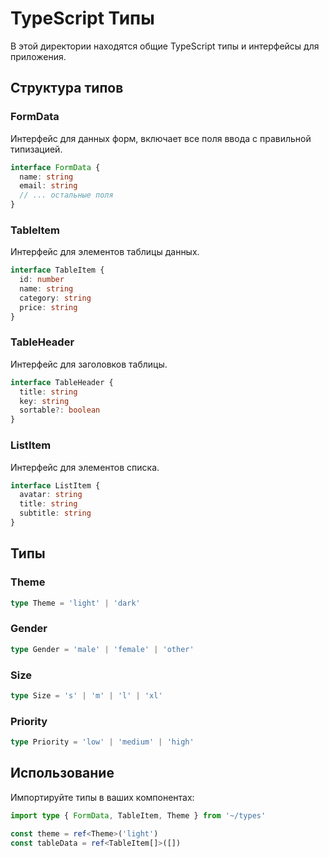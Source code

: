# TypeScript Типы

В этой директории находятся общие TypeScript типы и интерфейсы для приложения.

## Структура типов

### FormData
Интерфейс для данных форм, включает все поля ввода с правильной типизацией.

```typescript
interface FormData {
  name: string
  email: string
  // ... остальные поля
}
```

### TableItem
Интерфейс для элементов таблицы данных.

```typescript
interface TableItem {
  id: number
  name: string
  category: string
  price: string
}
```

### TableHeader
Интерфейс для заголовков таблицы.

```typescript
interface TableHeader {
  title: string
  key: string
  sortable?: boolean
}
```

### ListItem
Интерфейс для элементов списка.

```typescript
interface ListItem {
  avatar: string
  title: string
  subtitle: string
}
```

## Типы

### Theme
```typescript
type Theme = 'light' | 'dark'
```

### Gender
```typescript
type Gender = 'male' | 'female' | 'other'
```

### Size
```typescript
type Size = 's' | 'm' | 'l' | 'xl'
```

### Priority
```typescript
type Priority = 'low' | 'medium' | 'high'
```

## Использование

Импортируйте типы в ваших компонентах:

```typescript
import type { FormData, TableItem, Theme } from '~/types'

const theme = ref<Theme>('light')
const tableData = ref<TableItem[]>([])
```

